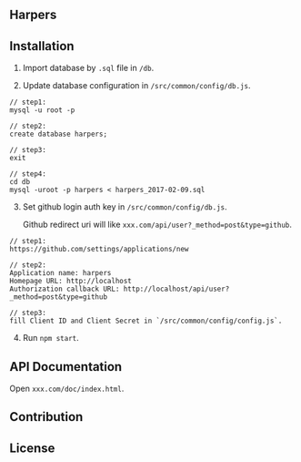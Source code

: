 ## Harpers

## Installation

1. Import database by `.sql` file in `/db`.

2. Update database configuration in `/src/common/config/db.js`.

```
// step1: 
mysql -u root -p 

// step2: 
create database harpers;

// step3:
exit

// step4:
cd db
mysql -uroot -p harpers < harpers_2017-02-09.sql

```

3. Set github login auth key in `/src/common/config/db.js`.

    Github redirect uri will like `xxx.com/api/user?_method=post&type=github`.

```
// step1:
https://github.com/settings/applications/new

// step2: 
Application name: harpers
Homepage URL: http://localhost
Authorization callback URL: http://localhost/api/user?_method=post&type=github

// step3:
fill Client ID and Client Secret in `/src/common/config/config.js`.
```

4. Run `npm start`.

## API Documentation

Open `xxx.com/doc/index.html`.

## Contribution

## License